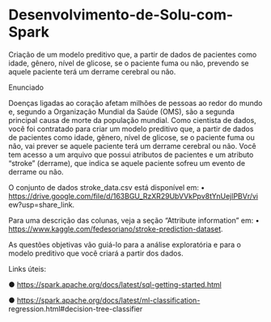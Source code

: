 # Desenvolvimento-de-Solu-com-Spark
Criação de um modelo preditivo que, a partir de dados de pacientes como idade, gênero, nível de glicose, se o paciente fuma ou não, prevendo se aquele paciente terá um derrame cerebral ou não.


Enunciado

Doenças ligadas ao coração afetam milhões de pessoas ao redor do mundo e,
segundo a Organização Mundial da Saúde (OMS), são a segunda principal causa de
morte da população mundial. Como cientista de dados, você foi contratado para
criar um modelo preditivo que, a partir de dados de pacientes como idade, gênero,
nível de glicose, se o paciente fuma ou não, vai prever se aquele paciente terá um
derrame cerebral ou não.
Você tem acesso a um arquivo que possui atributos de pacientes e um atributo
“stroke” (derrame), que indica se aquele paciente sofreu um evento de derrame ou
não.

O conjunto de dados stroke_data.csv está disponível em:
• https://drive.google.com/file/d/163BGU_RzXR29UbVVkPpv8tYnUejlPBVr/vi
ew?usp=share_link.

Para uma descrição das colunas, veja a seção “Attribute information” em:
• https://www.kaggle.com/fedesoriano/stroke-prediction-dataset.

As questões objetivas vão guiá-lo para a análise exploratória e para o modelo
preditivo que você criará a partir dos dados.

Links úteis:

● https://spark.apache.org/docs/latest/sql-getting-started.html

● https://spark.apache.org/docs/latest/ml-classification-
regression.html#decision-tree-classifier
